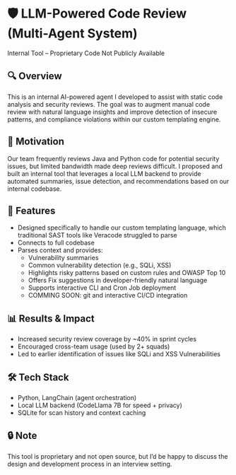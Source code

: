 # 🛡️ LLM-Powered Code Review (Multi-Agent System)
Internal Tool – Proprietary Code Not Publicly Available

## 🔍 Overview
This is an internal AI-powered agent I developed to assist with static code analysis and security reviews. The goal was to augment manual code review with natural language insights and improve detection of insecure patterns, and compliance violations within our custom templating engine. 

## 🧠 Motivation
Our team frequently reviews Java and Python code for potential security issues, but limited bandwidth made deep reviews difficult. I proposed and built an internal tool that leverages a local LLM backend to provide automated summaries, issue detection, and recommendations based on our internal codebase.

## 🔧 Features
- Designed specifically to handle our custom templating language, which traditional SAST tools like Veracode struggled to parse
- Connects to full codebase
- Parses context and provides:
  - Vulnerability summaries
  - Common vulnerability detection (e.g., SQLi, XSS)
  - Highlights risky patterns based on custom rules and OWASP Top 10
  - Offers Fix suggestions in developer-friendly natural language
  - Supports interactive CLI and Cron Job deployment
  - COMMING SOON: git and interactive CI/CD integration

## 📊 Results & Impact
- Increased security review coverage by ~40% in sprint cycles
- Encouraged cross-team usage (used by 2+ squads)
- Led to earlier identification of issues like SQLi and XSS Vulnerabilities

## 🛠️ Tech Stack
- Python, LangChain (agent orchestration)
- Local LLM backend (CodeLlama 7B for speed + privacy)
- SQLite for scan history and context caching

## 🔒 Note
This tool is proprietary and not open source, but I’d be happy to discuss the design and development process in an interview setting.
